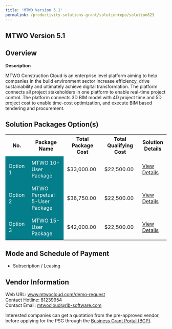 ```yaml
---
title: 'MTWO Version 5.1'
permalink: /productivity-solutions-grant/solutionrepo/solution823
---
```


## MTWO Version 5.1

## Overview

**Description**

MTWO Construction Cloud is an enterprise level platform aiming to help companies in the build environment sector increase efficiency, drive sustainability and ultimately achieve digital transformation. The platform connects all project stakeholders in one platform to enable real-time project control. The platform connects 3D BIM model with 4D project time and 5D project cost to enable time-cost optimization, and execute BIM based tendering and procurement.

## Solution Packages Option(s)

<table>
<tr>
<th><b>No.</b></th>
<th><b>Package Name</b></th>
<th><b>Total Package Cost</b></th>
<th><b>Total Qualifying Cost</b></th>
<th><b>Solution Details</b></th>
</tr>
<tr>
<td style='padding: 10px; background-color: #037E8A; color: #FFFFFF;'>Option 1</td>
<td style='padding: 10px; background-color: #037E8A; color: #FFFFFF;'>MTWO 10-User Package</td>
<td style='padding: 10px;'>$33,000.00</td>
<td style='padding: 10px;'>$22,500.00</td>
<td style='padding: 10px;'><a href='/images/psg/RIB_International_Desensitised_Annex_3_Part_1_30_June_2022.pdf' target='_blank'>View Details</a></td>
</tr>
<tr>
<td style='padding: 10px; background-color: #037E8A; color: #FFFFFF;'>Option 2</td>
<td style='padding: 10px; background-color: #037E8A; color: #FFFFFF;'>MTWO Perpetual 5-User Package</td>
<td style='padding: 10px;'>$36,750.00</td>
<td style='padding: 10px;'>$22,500.00</td>
<td style='padding: 10px;'><a href='/images/psg/RIB_International_Desensitised_Annex_3_Part_2_30_June_2022.pdf' target='_blank'>View Details</a></td>
</tr>
<tr>
<td style='padding: 10px; background-color: #037E8A; color: #FFFFFF;'>Option 3</td>
<td style='padding: 10px; background-color: #037E8A; color: #FFFFFF;'>MTWO 15-User Package</td>
<td style='padding: 10px;'>$42,000.00</td>
<td style='padding: 10px;'>$22,500.00</td>
<td style='padding: 10px;'><a href='/images/psg/RIB_International_Desensitised_Annex_3_Part_3_30_June_2022.pdf' target='_blank'>View Details</a></td>
</tr>
</table>

## Mode and Schedule of Payment

 - Subscription / Leasing

## Vendor Information

 Web URL: www.mtwocloud.com/demo-request <br>Contact Hotline: 81239954 <br>Contact Email: mtwocloud@rib-software.com<br>

Interested companies can get a quotation from the pre-approved vendor, before applying for the PSG through the <a href='https://www.businessgrants.gov.sg/' target='_blank' rel='noopener'>Business Grant Portal (BGP)</a>.

<script src="/jquery/resize-tables.js"></script>
